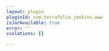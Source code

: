 ```yaml
---
layout: plugin
pluginId: com.terrafolio.jenkins.www
isJarAvailable: true
error: ''
violations: []

---
```

